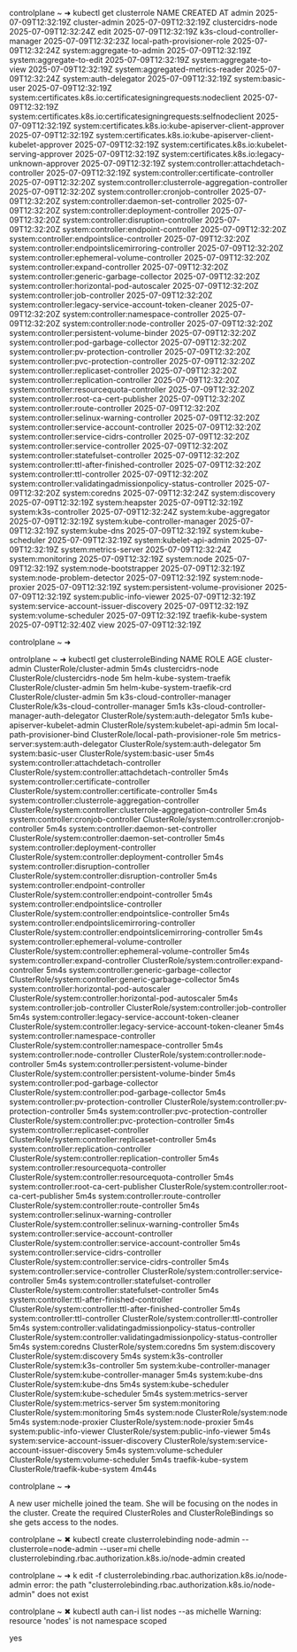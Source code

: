 controlplane ~ ➜  kubectl get clusterrole
NAME                                                                   CREATED AT
admin                                                                  2025-07-09T12:32:19Z
cluster-admin                                                          2025-07-09T12:32:19Z
clustercidrs-node                                                      2025-07-09T12:32:24Z
edit                                                                   2025-07-09T12:32:19Z
k3s-cloud-controller-manager                                           2025-07-09T12:32:23Z
local-path-provisioner-role                                            2025-07-09T12:32:24Z
system:aggregate-to-admin                                              2025-07-09T12:32:19Z
system:aggregate-to-edit                                               2025-07-09T12:32:19Z
system:aggregate-to-view                                               2025-07-09T12:32:19Z
system:aggregated-metrics-reader                                       2025-07-09T12:32:24Z
system:auth-delegator                                                  2025-07-09T12:32:19Z
system:basic-user                                                      2025-07-09T12:32:19Z
system:certificates.k8s.io:certificatesigningrequests:nodeclient       2025-07-09T12:32:19Z
system:certificates.k8s.io:certificatesigningrequests:selfnodeclient   2025-07-09T12:32:19Z
system:certificates.k8s.io:kube-apiserver-client-approver              2025-07-09T12:32:19Z
system:certificates.k8s.io:kube-apiserver-client-kubelet-approver      2025-07-09T12:32:19Z
system:certificates.k8s.io:kubelet-serving-approver                    2025-07-09T12:32:19Z
system:certificates.k8s.io:legacy-unknown-approver                     2025-07-09T12:32:19Z
system:controller:attachdetach-controller                              2025-07-09T12:32:19Z
system:controller:certificate-controller                               2025-07-09T12:32:20Z
system:controller:clusterrole-aggregation-controller                   2025-07-09T12:32:20Z
system:controller:cronjob-controller                                   2025-07-09T12:32:20Z
system:controller:daemon-set-controller                                2025-07-09T12:32:20Z
system:controller:deployment-controller                                2025-07-09T12:32:20Z
system:controller:disruption-controller                                2025-07-09T12:32:20Z
system:controller:endpoint-controller                                  2025-07-09T12:32:20Z
system:controller:endpointslice-controller                             2025-07-09T12:32:20Z
system:controller:endpointslicemirroring-controller                    2025-07-09T12:32:20Z
system:controller:ephemeral-volume-controller                          2025-07-09T12:32:20Z
system:controller:expand-controller                                    2025-07-09T12:32:20Z
system:controller:generic-garbage-collector                            2025-07-09T12:32:20Z
system:controller:horizontal-pod-autoscaler                            2025-07-09T12:32:20Z
system:controller:job-controller                                       2025-07-09T12:32:20Z
system:controller:legacy-service-account-token-cleaner                 2025-07-09T12:32:20Z
system:controller:namespace-controller                                 2025-07-09T12:32:20Z
system:controller:node-controller                                      2025-07-09T12:32:20Z
system:controller:persistent-volume-binder                             2025-07-09T12:32:20Z
system:controller:pod-garbage-collector                                2025-07-09T12:32:20Z
system:controller:pv-protection-controller                             2025-07-09T12:32:20Z
system:controller:pvc-protection-controller                            2025-07-09T12:32:20Z
system:controller:replicaset-controller                                2025-07-09T12:32:20Z
system:controller:replication-controller                               2025-07-09T12:32:20Z
system:controller:resourcequota-controller                             2025-07-09T12:32:20Z
system:controller:root-ca-cert-publisher                               2025-07-09T12:32:20Z
system:controller:route-controller                                     2025-07-09T12:32:20Z
system:controller:selinux-warning-controller                           2025-07-09T12:32:20Z
system:controller:service-account-controller                           2025-07-09T12:32:20Z
system:controller:service-cidrs-controller                             2025-07-09T12:32:20Z
system:controller:service-controller                                   2025-07-09T12:32:20Z
system:controller:statefulset-controller                               2025-07-09T12:32:20Z
system:controller:ttl-after-finished-controller                        2025-07-09T12:32:20Z
system:controller:ttl-controller                                       2025-07-09T12:32:20Z
system:controller:validatingadmissionpolicy-status-controller          2025-07-09T12:32:20Z
system:coredns                                                         2025-07-09T12:32:24Z
system:discovery                                                       2025-07-09T12:32:19Z
system:heapster                                                        2025-07-09T12:32:19Z
system:k3s-controller                                                  2025-07-09T12:32:24Z
system:kube-aggregator                                                 2025-07-09T12:32:19Z
system:kube-controller-manager                                         2025-07-09T12:32:19Z
system:kube-dns                                                        2025-07-09T12:32:19Z
system:kube-scheduler                                                  2025-07-09T12:32:19Z
system:kubelet-api-admin                                               2025-07-09T12:32:19Z
system:metrics-server                                                  2025-07-09T12:32:24Z
system:monitoring                                                      2025-07-09T12:32:19Z
system:node                                                            2025-07-09T12:32:19Z
system:node-bootstrapper                                               2025-07-09T12:32:19Z
system:node-problem-detector                                           2025-07-09T12:32:19Z
system:node-proxier                                                    2025-07-09T12:32:19Z
system:persistent-volume-provisioner                                   2025-07-09T12:32:19Z
system:public-info-viewer                                              2025-07-09T12:32:19Z
system:service-account-issuer-discovery                                2025-07-09T12:32:19Z
system:volume-scheduler                                                2025-07-09T12:32:19Z
traefik-kube-system                                                    2025-07-09T12:32:40Z
view                                                                   2025-07-09T12:32:19Z

controlplane ~ ➜  


ontrolplane ~ ➜  kubectl get clusterroleBinding
NAME                                                            ROLE                                                                        AGE
cluster-admin                                                   ClusterRole/cluster-admin                                                   5m4s
clustercidrs-node                                               ClusterRole/clustercidrs-node                                               5m
helm-kube-system-traefik                                        ClusterRole/cluster-admin                                                   5m
helm-kube-system-traefik-crd                                    ClusterRole/cluster-admin                                                   5m
k3s-cloud-controller-manager                                    ClusterRole/k3s-cloud-controller-manager                                    5m1s
k3s-cloud-controller-manager-auth-delegator                     ClusterRole/system:auth-delegator                                           5m1s
kube-apiserver-kubelet-admin                                    ClusterRole/system:kubelet-api-admin                                        5m
local-path-provisioner-bind                                     ClusterRole/local-path-provisioner-role                                     5m
metrics-server:system:auth-delegator                            ClusterRole/system:auth-delegator                                           5m
system:basic-user                                               ClusterRole/system:basic-user                                               5m4s
system:controller:attachdetach-controller                       ClusterRole/system:controller:attachdetach-controller                       5m4s
system:controller:certificate-controller                        ClusterRole/system:controller:certificate-controller                        5m4s
system:controller:clusterrole-aggregation-controller            ClusterRole/system:controller:clusterrole-aggregation-controller            5m4s
system:controller:cronjob-controller                            ClusterRole/system:controller:cronjob-controller                            5m4s
system:controller:daemon-set-controller                         ClusterRole/system:controller:daemon-set-controller                         5m4s
system:controller:deployment-controller                         ClusterRole/system:controller:deployment-controller                         5m4s
system:controller:disruption-controller                         ClusterRole/system:controller:disruption-controller                         5m4s
system:controller:endpoint-controller                           ClusterRole/system:controller:endpoint-controller                           5m4s
system:controller:endpointslice-controller                      ClusterRole/system:controller:endpointslice-controller                      5m4s
system:controller:endpointslicemirroring-controller             ClusterRole/system:controller:endpointslicemirroring-controller             5m4s
system:controller:ephemeral-volume-controller                   ClusterRole/system:controller:ephemeral-volume-controller                   5m4s
system:controller:expand-controller                             ClusterRole/system:controller:expand-controller                             5m4s
system:controller:generic-garbage-collector                     ClusterRole/system:controller:generic-garbage-collector                     5m4s
system:controller:horizontal-pod-autoscaler                     ClusterRole/system:controller:horizontal-pod-autoscaler                     5m4s
system:controller:job-controller                                ClusterRole/system:controller:job-controller                                5m4s
system:controller:legacy-service-account-token-cleaner          ClusterRole/system:controller:legacy-service-account-token-cleaner          5m4s
system:controller:namespace-controller                          ClusterRole/system:controller:namespace-controller                          5m4s
system:controller:node-controller                               ClusterRole/system:controller:node-controller                               5m4s
system:controller:persistent-volume-binder                      ClusterRole/system:controller:persistent-volume-binder                      5m4s
system:controller:pod-garbage-collector                         ClusterRole/system:controller:pod-garbage-collector                         5m4s
system:controller:pv-protection-controller                      ClusterRole/system:controller:pv-protection-controller                      5m4s
system:controller:pvc-protection-controller                     ClusterRole/system:controller:pvc-protection-controller                     5m4s
system:controller:replicaset-controller                         ClusterRole/system:controller:replicaset-controller                         5m4s
system:controller:replication-controller                        ClusterRole/system:controller:replication-controller                        5m4s
system:controller:resourcequota-controller                      ClusterRole/system:controller:resourcequota-controller                      5m4s
system:controller:root-ca-cert-publisher                        ClusterRole/system:controller:root-ca-cert-publisher                        5m4s
system:controller:route-controller                              ClusterRole/system:controller:route-controller                              5m4s
system:controller:selinux-warning-controller                    ClusterRole/system:controller:selinux-warning-controller                    5m4s
system:controller:service-account-controller                    ClusterRole/system:controller:service-account-controller                    5m4s
system:controller:service-cidrs-controller                      ClusterRole/system:controller:service-cidrs-controller                      5m4s
system:controller:service-controller                            ClusterRole/system:controller:service-controller                            5m4s
system:controller:statefulset-controller                        ClusterRole/system:controller:statefulset-controller                        5m4s
system:controller:ttl-after-finished-controller                 ClusterRole/system:controller:ttl-after-finished-controller                 5m4s
system:controller:ttl-controller                                ClusterRole/system:controller:ttl-controller                                5m4s
system:controller:validatingadmissionpolicy-status-controller   ClusterRole/system:controller:validatingadmissionpolicy-status-controller   5m4s
system:coredns                                                  ClusterRole/system:coredns                                                  5m
system:discovery                                                ClusterRole/system:discovery                                                5m4s
system:k3s-controller                                           ClusterRole/system:k3s-controller                                           5m
system:kube-controller-manager                                  ClusterRole/system:kube-controller-manager                                  5m4s
system:kube-dns                                                 ClusterRole/system:kube-dns                                                 5m4s
system:kube-scheduler                                           ClusterRole/system:kube-scheduler                                           5m4s
system:metrics-server                                           ClusterRole/system:metrics-server                                           5m
system:monitoring                                               ClusterRole/system:monitoring                                               5m4s
system:node                                                     ClusterRole/system:node                                                     5m4s
system:node-proxier                                             ClusterRole/system:node-proxier                                             5m4s
system:public-info-viewer                                       ClusterRole/system:public-info-viewer                                       5m4s
system:service-account-issuer-discovery                         ClusterRole/system:service-account-issuer-discovery                         5m4s
system:volume-scheduler                                         ClusterRole/system:volume-scheduler                                         5m4s
traefik-kube-system                                             ClusterRole/traefik-kube-system                                             4m44s

controlplane ~ ➜  


A new user michelle joined the team. She will be focusing on the nodes in the cluster. Create the required ClusterRoles and ClusterRoleBindings so she gets access to the nodes.

controlplane ~ ✖ kubectl create clusterrolebinding  node-admin  --clusterrole=node-admin --user=mi
chelle 
clusterrolebinding.rbac.authorization.k8s.io/node-admin created

controlplane ~ ➜  k edit -f clusterrolebinding.rbac.authorization.k8s.io/node-admin
error: the path "clusterrolebinding.rbac.authorization.k8s.io/node-admin" does not exist

controlplane ~ ✖ kubectl auth can-i list nodes --as michelle
Warning: resource 'nodes' is not namespace scoped

yes